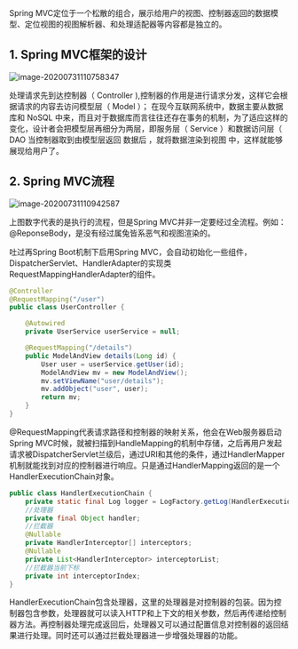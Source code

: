 Spring MVC定位于一个松散的组合，展示给用户的视图、控制器返回的数据模型、定位视图的视图解析器、和处理适配器等内容都是独立的。

## 1. Spring MVC框架的设计

![image-20200731110758347](https://gitee.com/wuugui/cloudimage/raw/master/java/springboot/image-20200731110758347.png)

处理请求先到达控制器（ Controller ),控制器的作用是进行请求分发，这样它会根据请求的内容去访问模型层（ Model ）； 在现今互联网系统中，数据主要从数据库和 NoSQL 中来，而且对于数据库而言往往还存在事务的机制，为了适应这样的变化，设计者会把模型层再细分为两层，即服务层（ Service ）和数据访问层（ DAO 当控制器取到由模型层返回 数据后 ，就将数据渲染到视图 中，这样就能够展现给用户了。

## 2. Spring MVC流程

![image-20200731110942587](https://gitee.com/wuugui/cloudimage/raw/master/java/springboot/image-20200731110942587.png)

上图数字代表的是执行的流程，但是Spring MVC并非一定要经过全流程。例如：@ReponseBody，是没有经过属兔皆系恶气和视图渲染的。

吐过再Spring Boot机制下启用Spring MVC，会自动初始化一些组件，DispatcherServlet、HandlerAdapter的实现类RequestMappingHandlerAdapter的组件。

```java
@Controller
@RequestMapping("/user")
public class UserController {

    @Autowired
    private UserService userService = null;

    @RequestMapping("/details")
    public ModelAndView details(Long id) {
        User user = userService.getUser(id);
        ModelAndView mv = new ModelAndView();
        mv.setViewName("user/details");
        mv.addObject("user", user);
        return mv;
    }
}
```

@RequestMapping代表请求路径和控制器的映射关系，他会在Web服务器启动Spring MVC时候，就被扫描到HandleMapping的机制中存储，之后再用户发起请求被DispatcherServlet兰级后，通过URI和其他的条件，通过HandlerMapper机制就能找到对应的控制器进行响应。只是通过HandlerMapping返回的是一个HandlerExecutionChain对象。

```java
public class HandlerExecutionChain {
    private static final Log logger = LogFactory.getLog(HandlerExecutionChain.class);
    //处理器
    private final Object handler;
    //拦截器
    @Nullable
    private HandlerInterceptor[] interceptors;
    @Nullable
    private List<HandlerInterceptor> interceptorList;
    //拦截器当前下标
    private int interceptorIndex;
}
```

HandlerExecutionChain包含处理器，这里的处理器是对控制器的包装。因为控制器包含参数，处理器就可以读入HTTP和上下文的相关参数，然后再传递给控制器方法。再控制器处理完成返回后，处理器又可以通过配置信息对控制器的返回结果进行处理。同时还可以通过拦截处理器进一步增强处理器的功能。